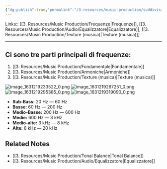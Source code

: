 ```yaml
---
{"dg-publish":true,"permalink":"/3-resources/music-production/suddivisione-spettrale/"}
---
```


Links:: [[3. Resources/Music Production/Frequenze\|Frequenze]], [[3. Resources/Music Production/Audio/Equalizzatore\|Equalizzatore]], [[3. Resources/Music Production/Texture (musica)\|Texture (musica)]]

---

## Ci sono tre parti principali di frequenze:

1. [[3. Resources/Music Production/Fondamentale\|Fondamentale]]
2. [[3. Resources/Music Production/Armoniche\|Armoniche]]
3. [[3. Resources/Music Production/Texture (musica)\|Texture (musica)]]


![image_1631219233522_0.png](/img/user/3.%20Resources/Images/image_1631219233522_0.png)
![image_1631219267251_0.png](/img/user/3.%20Resources/Images/image_1631219267251_0.png)
![image_1631219295385_0.png](/img/user/3.%20Resources/Images/image_1631219295385_0.png)
![image_1631219319090_0.png](/img/user/3.%20Resources/Images/image_1631219319090_0.png)


- **Sub-Bass:** 20 Hz — 60 Hz	
- **Basse:** 60 Hz — 200 Hz	
- **Medio-Basse:** 200 Hz — 600 Hz	
- **Medie:** 600 Hz — 3 kHz	
- **Medio-alte:** 3 kHz — 8 kHz	
- **Alte:** 8 kHz — 20 kHz	


## Related Notes

- [[3. Resources/Music Production/Tonal Balance\|Tonal Balance]]
- [[3. Resources/Music Production/Audio/Equalizzatore\|Equalizzatore]]

